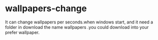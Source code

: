 # wallpapers-change
It can change wallpapers per seconds.when windows start,
and it need a folder in download the name wallpapers .you could download into your prefer wallpaper.
